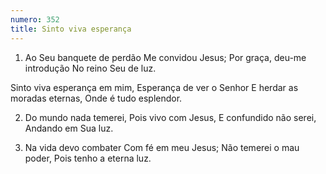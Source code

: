 ```yaml
---
numero: 352
title: Sinto viva esperança
---
```

1. Ao Seu banquete de perdão
Me convidou Jesus;
Por graça, deu-me introdução
No reino Seu de luz.

Sinto viva esperança em mim,
Esperança de ver o Senhor
E herdar as moradas eternas,
Onde é tudo esplendor.

2. Do mundo nada temerei,
Pois vivo com Jesus,
E confundido não serei,
Andando em Sua luz.

3. Na vida devo combater
Com fé em meu Jesus;
Não temerei o mau poder,
Pois tenho a eterna luz.
